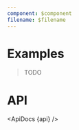 ```yaml
---
component: $component
filename: $filename
---
```


<script lang="ts">
	import { ApiDocs } from 'svelte-ux';

	import api from '$lib/components/Group.svelte?raw&sveld';

	import Chart, { Svg } from '$lib/components/Chart.svelte';

	import Preview from '$lib/docs/Preview.svelte';
</script>

# Examples

> TODO

# API

<ApiDocs {api} />
